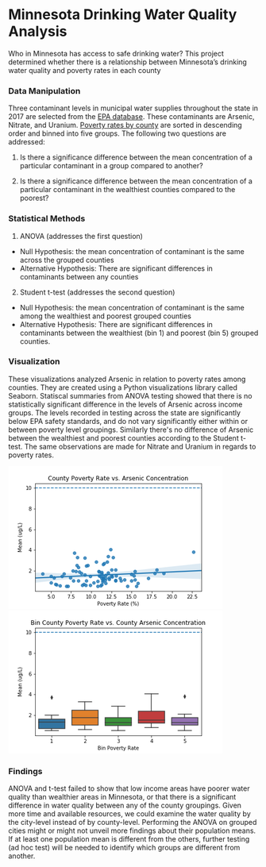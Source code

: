 # Minnesota Drinking Water Quality Analysis
Who in Minnesota has access to safe drinking water? This project determined whether there is a relationship between Minnesota’s drinking water quality and poverty rates in each county

### Data Manipulation
Three contaminant levels in municipal water supplies throughout the state in 2017 are selected from the [EPA database](https://data.web.health.state.mn.us/drinkingwater_query). These contaminants are Arsenic, Nitrate, and Uranium. [Poverty rates by county](https://www.welfareinfo.org/poverty-rate/minnesota/) are sorted in descending order and binned into five groups. The following two questions are addressed:

1. Is there a significance difference between the mean concentration of a particular contaminant in a group compared to another?

2. Is there a significance difference between the mean concentration of a particular contaminant in the wealthiest counties compared to the poorest?
### Statistical Methods
 
1. ANOVA (addresses the first question)

-	Null Hypothesis: the mean concentration of contaminant is the same across the grouped counties
- Alternative Hypothesis: There are significant differences in contaminants between any counties
2. Student t-test (addresses the second question)
-	Null Hypothesis: the mean concentration of contaminant is the same among the wealthiest and poorest grouped counties
-	Alternative Hypothesis: There are significant differences in contaminants between the wealthiest (bin 1) and poorest (bin 5) grouped counties.

### Visualization 
These visualizations analyzed Arsenic in relation to poverty rates among counties. They are created using a Python visualizations library called Seaborn. Statiscal summaries from ANOVA testing showed that there is no statistically significant difference in the levels of Arsenic across income groups. The levels recorded in testing across the state are significantly below EPA safety standards, and do not vary significantly either within or between poverty level groupings. Similarly there's no difference of Arsenic between the wealthiest and poorest counties according to the Student t-test. The same observations are made for Nitrate and Uranium in regards to poverty rates.

![Visualization](regression_line_arsenic2017.png)    ![Visualization](boxplot_line_arsenic2017.png)
### Findings
ANOVA and t-test failed to show that low income areas have poorer water quality than wealthier areas in Minnesota, or that there is a significant difference in water quality between any of the county groupings. Given more time and available resources, we could examine the water quality by the city-level instead of by county-level. Performing the ANOVA on grouped cities might or might not unveil more findings about their population means. If at least one population mean is different from the others, further testing (ad hoc test) will be needed to identify which groups are different from another.
